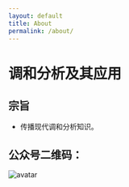 ```yaml
---
layout: default
title: About
permalink: /about/
---
```

# 调和分析及其应用

## 宗旨
- 传播现代调和分析知识。



## 公众号二维码：   
![avatar](/wechat-harmonic-analysis.jpg)
